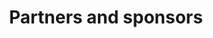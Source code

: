 ---
layout: sponsor
title: Partners and sponsors
permalink: /pages/sponsors
redirect_from: "/partnerwithus"
show-in-nav: true

intro:
  title: We connect top students with innovative brands.
  text: "Students can be a difficult demographic to advertise to, and that’s where CSS comes in. As a student-run
    society, we are uniquely poised to advertise your company’s internships and graduate schemes to our membership of
    nearly a thousand students from one of the world’s top 50 universities."
  buttons:
    - text: Get involved
      theme: dark
      location: "#get-involved"
    - text: Download brochure
      theme: light
      location: "#"

past-sponsors:
  - number: 1
    content: 
    - name: Bloomberg
      logo: /assets/images/core/sponsorship/sponsor-logos/bloomberg.svg
      url: "https://www.bloomberg.com/europe"
    - name: Optiver
      logo: /assets/images/core/sponsorship/sponsor-logos/optiver.svg
      url: "https://optiver.com/"
    - name: Visa
      logo: /assets/images/core/sponsorship/sponsor-logos/visa.svg
      url: "https://visa.co.uk/"
    - name: TPP
      logo: /assets/images/core/sponsorship/sponsor-logos/tpp.svg
      url: "https://tpp-careers.com/"
    - name: Microsoft
      logo: /assets/images/core/sponsorship/sponsor-logos/microsoft.svg
      url: "https://microsoft.com/"
    - name: Dyson
      logo: /assets/images/core/sponsorship/sponsor-logos/dyson.svg
      url: "https://www.dyson.co.uk/en"
      
  - number: 2
    content:
    - name: BAE Systems
      logo: /assets/images/core/sponsorship/sponsor-logos/bae.svg
      url: "https://www.baesystems.com/en/home"
    - name: Boeing
      logo: /assets/images/core/sponsorship/sponsor-logos/boeing.svg
      url: "https://www.boeing.com/"
    - name: Just Eat
      logo: /assets/images/core/sponsorship/sponsor-logos/just-eat.svg
      url: "https://www.just-eat.co.uk/"
    - name: Morgan Stanley
      logo: /assets/images/core/sponsorship/sponsor-logos/morgan-stanley.svg
      url: https://www.morganstanley.com/
    - name: ARM
      logo: /assets/images/core/sponsorship/sponsor-logos/arm.svg
      url: "https://www.arm.com/"
    - name: Graphcore
      logo: /assets/images/core/sponsorship/sponsor-logos/graphcore.svg
      url: "https://www.graphcore.ai/"

  - number: 3
    content:
    - name: NVIDIA
      logo: /assets/images/core/sponsorship/sponsor-logos/nvidia.svg
      url: "https://www.nvidia.com/en-gb/"
    - name: PWC
      logo: /assets/images/core/sponsorship/sponsor-logos/pwc.svg
      url: "https://www.pwc.co.uk/"
    - name: Amazon
      logo: /assets/images/core/sponsorship/sponsor-logos/amazon.svg
      url: "https://www.amazon.co.uk/"
    - name: Deloitte
      logo: /assets/images/core/sponsorship/sponsor-logos/deloitte.svg
      url: "https://www2.deloitte.com/uk/en.html"
    - name: Oracle
      logo: /assets/images/core/sponsorship/sponsor-logos/oracle.svg
      url: "https://www.oracle.com/index.html"
    - name: Lloyds Banking Group
      logo: /assets/images/core/sponsorship/sponsor-logos/lloyds-banking.svg
      url: "https://www.lloydsbankinggroup.com/"


---